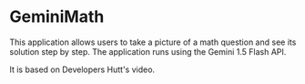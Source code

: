 # GeminiMath

This application allows users to take a picture of a math question and see its solution step by step.
The application runs using the Gemini 1.5 Flash API.

It is based on Developers Hutt's video.
